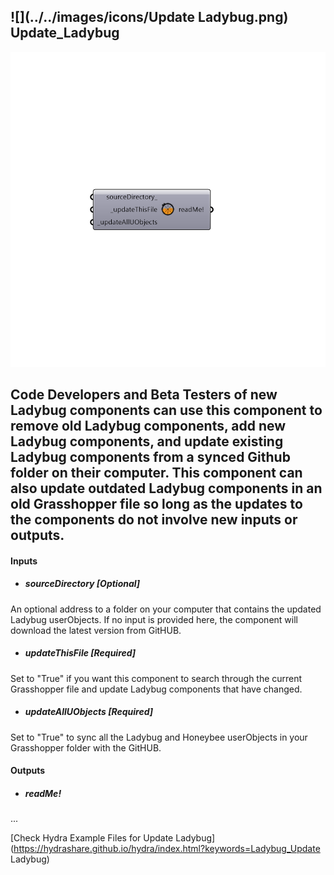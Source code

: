 ## ![](../../images/icons/Update Ladybug.png) Update_Ladybug

![](../../images/components/Update_Ladybug.png)

Code Developers and Beta Testers of new Ladybug components can use this component to remove old Ladybug components, add new Ladybug components, and update existing Ladybug components from a synced Github folder on their computer.
 This component can also update outdated Ladybug components in an old Grasshopper file so long as the updates to the components do not involve new inputs or outputs.
 -
 

#### Inputs
* ##### sourceDirectory [Optional]
An optional address to a folder on your computer that contains the updated Ladybug userObjects. If no input is provided here, the component will download the latest version from GitHUB.
* ##### updateThisFile [Required]
Set to "True" if you want this component to search through the current Grasshopper file and update Ladybug components that have changed.
* ##### updateAllUObjects [Required]
Set to "True" to sync all the Ladybug and Honeybee userObjects in your Grasshopper folder with the GitHUB.

#### Outputs
* ##### readMe!
...


[Check Hydra Example Files for Update Ladybug](https://hydrashare.github.io/hydra/index.html?keywords=Ladybug_Update Ladybug)